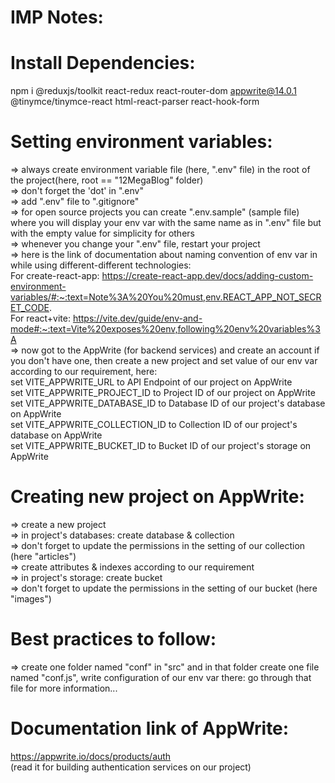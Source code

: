 # IMP Notes:
# Install Dependencies:
npm i @reduxjs/toolkit react-redux react-router-dom appwrite@14.0.1 @tinymce/tinymce-react html-react-parser react-hook-form
# Setting environment variables:
=> always create environment variable file (here, ".env" file) in the root of the project(here, root == "12MegaBlog" folder) <br>
=> don't forget the 'dot' in ".env" <br>
=> add ".env" file to ".gitignore" <br>
=> for open source projects you can create ".env.sample" (sample file) where you will display your env var with the same name as in ".env" file but with the empty value for simplicity for others <br>
=> whenever you change your ".env" file, restart your project <br>
=> here is the link of documentation about naming convention of env var in while using different-different technologies: <br>
For create-react-app: https://create-react-app.dev/docs/adding-custom-environment-variables/#:~:text=Note%3A%20You%20must,env.REACT_APP_NOT_SECRET_CODE. <br>
For react+vite: https://vite.dev/guide/env-and-mode#:~:text=Vite%20exposes%20env,following%20env%20variables%3A <br>
=> now got to the AppWrite (for backend services) and create an account if you don't have one, then create a new project and set value of our env var according to our requirement, here: <br>
set VITE_APPWRITE_URL to API Endpoint of our project on AppWrite <br>
set VITE_APPWRITE_PROJECT_ID to Project ID of our project on AppWrite <br>
set VITE_APPWRITE_DATABASE_ID to Database ID of our project's database on AppWrite <br>
set VITE_APPWRITE_COLLECTION_ID to Collection ID of our project's database on AppWrite <br>
set VITE_APPWRITE_BUCKET_ID to Bucket ID of our project's storage on AppWrite <br>

# Creating new project on AppWrite:
=> create a new project <br>
=> in project's databases: create database & collection <br>
=> don't forget to update the permissions in the setting of our collection (here "articles") <br>
=> create attributes & indexes according to our requirement <br>
=> in project's storage: create bucket <br>
=> don't forget to update the permissions in the setting of our bucket (here "images") <br>

# Best practices to follow:
=> create one folder named "conf" in "src" and in that folder create one file named "conf.js", write configuration of our env var there: go through that file for more information... <br>

# Documentation link of AppWrite:
https://appwrite.io/docs/products/auth <br>
(read it for building authentication services on our project)